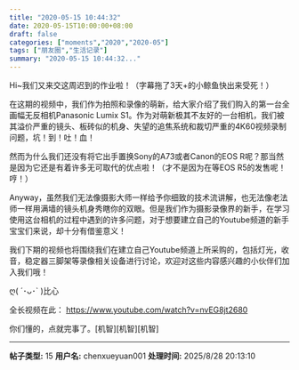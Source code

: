 ```yaml
---
title: "2020-05-15 10:44:32"
date: 2020-05-15T10:00:00+08:00
draft: false
categories: ["moments","2020","2020-05"]
tags: ["朋友圈","生活记录"]
summary: "2020-05-15 10:44:32..."
---
```


Hi~我们又来交这周迟到的作业啦！（字幕拖了3天+的小鲸鱼快出来受死！）

在这期的视频中，我们作为拍照和录像的萌新，给大家介绍了我们购入的第一台全画幅无反相机Panasonic Lumix S1。作为对萌新极其不友好的一台相机，我们被其溢价严重的镜头、板砖似的机身、失望的追焦系统和裁切严重的4K60视频录制问题，坑！到！吐！血！

然而为什么我们还没有将它出手置换Sony的A73或者Canon的EOS R呢？那当然是因为它还是有着许多无可取代的优点啦！（才不是因为在等EOS R5的发售呢！哼！）

Anyway，虽然我们无法像摄影大师一样给予你细致的技术流讲解，也无法像老法师一样用满墙的镜头机身秀瞎你的双眼。但是我们作为摄影录像界的新手，在学习使用这台相机的过程中遇到的许多问题，对于想要建立自己的Youtube频道的新手宝宝们来说，却十分有借鉴意义！

我们下期的视频也将围绕我们在建立自己Youtube频道上所采购的，包括灯光，收音，稳定器三脚架等录像相关设备进行讨论，欢迎对这些内容感兴趣的小伙伴们加入我们哦！

ღ( ´･ᴗ･` )比心

全长视频在此：
https://www.youtube.com/watch?v=nvEG8jt2680

你们懂的，点就完事了。[机智][机智][机智]

---

**帖子类型:** 15
**用户名:** chenxueyuan001
**处理时间:** 2025/8/28 20:13:10